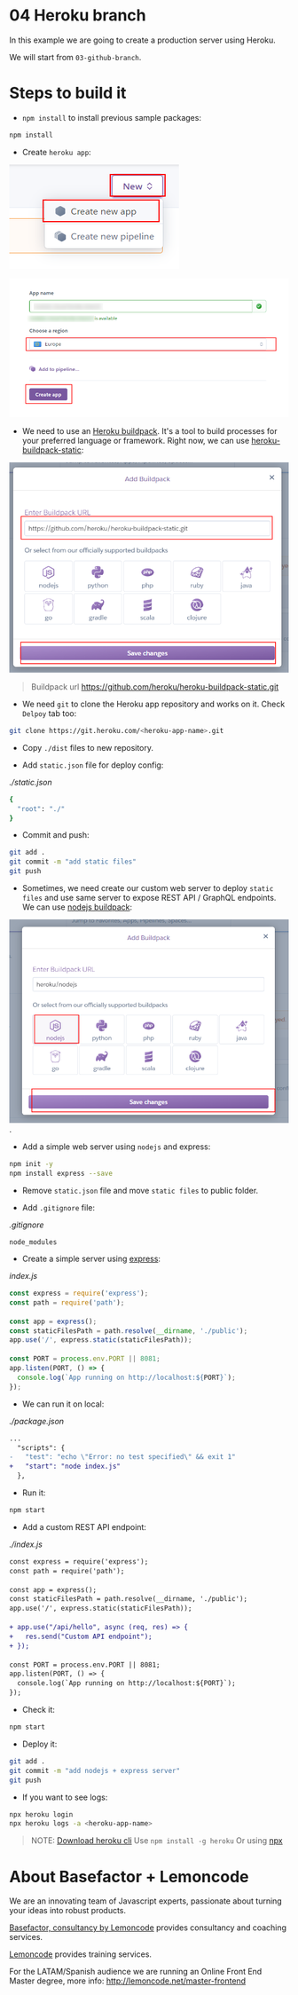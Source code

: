 # 04 Heroku branch

In this example we are going to create a production server using Heroku.

We will start from `03-github-branch`.

# Steps to build it

- `npm install` to install previous sample packages:

```bash
npm install
```

- Create `heroku app`:

![01-create-heroku-app](./readme-resources/01-create-heroku-app.png)

![02-create-heroku-app](./readme-resources/02-create-heroku-app.png)

- We need to use an [Heroku buildpack](https://elements.heroku.com/buildpacks). It's a tool to build processes for your preferred language or framework. Right now, we can use [heroku-buildpack-static](https://elements.heroku.com/buildpacks/heroku/heroku-buildpack-static):

![03-static-files-buildpack](./readme-resources/03-static-files-buildpack.png)

> Buildpack url https://github.com/heroku/heroku-buildpack-static.git

- We need `git` to clone the Heroku app repository and works on it. Check `Delpoy` tab too:

```bash
git clone https://git.heroku.com/<heroku-app-name>.git
```

- Copy `./dist` files to new repository.

- Add `static.json` file for deploy config:

_./static.json_

```bash
{
  "root": "./"
}

```

- Commit and push:

```bash
git add .
git commit -m "add static files"
git push
```

- Sometimes, we need create our custom web server to deploy `static files` and use same server to expose REST API / GraphQL endpoints. We can use [nodejs buildpack](https://elements.heroku.com/buildpacks/heroku/heroku-buildpack-nodejs):

![04-nodejs-buildpack](./readme-resources/04-nodejs-buildpack.png).

- Add a simple web server using `nodejs` and express:

```bash
npm init -y
npm install express --save
```

- Remove `static.json` file and move `static files` to public folder.

- Add `.gitignore` file:

_.gitignore_

```
node_modules

```

- Create a simple server using [express](https://github.com/expressjs/express):

_index.js_

```javascript
const express = require('express');
const path = require('path');

const app = express();
const staticFilesPath = path.resolve(__dirname, './public');
app.use('/', express.static(staticFilesPath));

const PORT = process.env.PORT || 8081;
app.listen(PORT, () => {
  console.log(`App running on http://localhost:${PORT}`);
});

```

- We can run it on local:

_./package.json_

```diff
...
  "scripts": {
-   "test": "echo \"Error: no test specified\" && exit 1"
+   "start": "node index.js"
  },
```

- Run it:

```bash
npm start
```

- Add a custom REST API endpoint:

_./index.js_

```diff
const express = require('express');
const path = require('path');

const app = express();
const staticFilesPath = path.resolve(__dirname, './public');
app.use('/', express.static(staticFilesPath));

+ app.use("/api/hello", async (req, res) => {
+   res.send("Custom API endpoint");
+ });

const PORT = process.env.PORT || 8081;
app.listen(PORT, () => {
  console.log(`App running on http://localhost:${PORT}`);
});

```

- Check it:

```bash
npm start
```

- Deploy it:

```bash
git add .
git commit -m "add nodejs + express server"
git push
```

- If you want to see logs:

```bash
npx heroku login
npx heroku logs -a <heroku-app-name>
```

> NOTE: [Download heroku cli](https://devcenter.heroku.com/articles/heroku-cli#download-and-install)
> Use `npm install -g heroku`
> Or using [npx](https://github.com/npm/npx)

# About Basefactor + Lemoncode

We are an innovating team of Javascript experts, passionate about turning your ideas into robust products.

[Basefactor, consultancy by Lemoncode](http://www.basefactor.com) provides consultancy and coaching services.

[Lemoncode](http://lemoncode.net/services/en/#en-home) provides training services.

For the LATAM/Spanish audience we are running an Online Front End Master degree, more info: http://lemoncode.net/master-frontend
